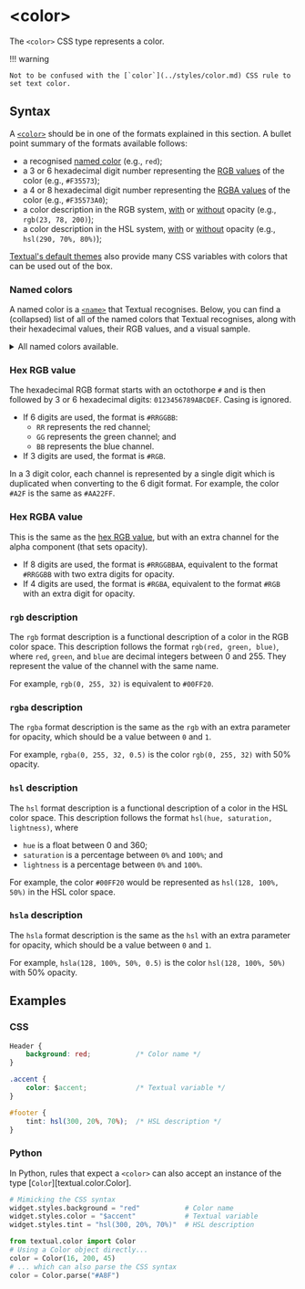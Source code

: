 # &lt;color&gt;

The `<color>` CSS type represents a color.

!!! warning

    Not to be confused with the [`color`](../styles/color.md) CSS rule to set text color.

## Syntax

A [`<color>`](./color.md) should be in one of the formats explained in this section.
A bullet point summary of the formats available follows:

 - a recognised [named color](#named-colors) (e.g., `red`);
 - a 3 or 6 hexadecimal digit number representing the [RGB values](#hex-rgb-value) of the color (e.g., `#F35573`);
 - a 4 or 8 hexadecimal digit number representing the [RGBA values](#hex-rgba-value) of the color (e.g., `#F35573A0`);
 - a color description in the RGB system, [with](#rgba-description) or [without](#rgb-description) opacity (e.g., `rgb(23, 78, 200)`);
 - a color description in the HSL system, [with](#hsla-description) or [without](#hsl-description) opacity (e.g., `hsl(290, 70%, 80%)`);

[Textual's default themes](../guide/design.md#theme-reference) also provide many CSS variables with colors that can be used out of the box.

### Named colors

A named color is a [`<name>`](./name.md) that Textual recognises.
Below, you can find a (collapsed) list of all of the named colors that Textual recognises, along with their hexadecimal values, their RGB values, and a visual sample.

<details>
<summary>All named colors available.</summary>

```{.rich columns="80" title="colors"}
from textual._color_constants import COLOR_NAME_TO_RGB
from textual.color import Color
from rich.table import Table
from rich.text import Text
table = Table("Name", "hex", "RGB", "Color", expand=True, highlight=True)

for name, triplet in sorted(COLOR_NAME_TO_RGB.items()):
    if len(triplet) != 3:
        continue
    color = Color(*triplet)
    r, g, b = triplet
    table.add_row(
        f'"{name}"',
        Text(f"{color.hex}", "bold green"),
        f"rgb({r}, {g}, {b})",
        Text("                    ", style=f"on rgb({r},{g},{b})")
    )
output = table
```

</details>

### Hex RGB value

The hexadecimal RGB format starts with an octothorpe `#` and is then followed by 3 or 6 hexadecimal digits: `0123456789ABCDEF`.
Casing is ignored.

 - If 6 digits are used, the format is `#RRGGBB`:
   - `RR` represents the red channel;
   - `GG` represents the green channel; and
   - `BB` represents the blue channel.
 - If 3 digits are used, the format is `#RGB`.

In a 3 digit color, each channel is represented by a single digit which is duplicated when converting to the 6 digit format.
For example, the color `#A2F` is the same as `#AA22FF`.

### Hex RGBA value

This is the same as the [hex RGB value](#hex-rgb-value), but with an extra channel for the alpha component (that sets opacity).

 - If 8 digits are used, the format is `#RRGGBBAA`, equivalent to the format `#RRGGBB` with two extra digits for opacity.
 - If 4 digits are used, the format is `#RGBA`, equivalent to the format `#RGB` with an extra digit for opacity.

### `rgb` description

The `rgb` format description is a functional description of a color in the RGB color space.
This description follows the format `rgb(red, green, blue)`, where `red`, `green`, and `blue` are decimal integers between 0 and 255.
They represent the value of the channel with the same name.

For example, `rgb(0, 255, 32)` is equivalent to `#00FF20`.

### `rgba` description

The `rgba` format description is the same as the `rgb` with an extra parameter for opacity, which should be a value between `0` and `1`.

For example, `rgba(0, 255, 32, 0.5)` is the color `rgb(0, 255, 32)` with 50% opacity.

### `hsl` description

The `hsl` format description is a functional description of a color in the HSL color space.
This description follows the format `hsl(hue, saturation, lightness)`, where

 - `hue` is a float between 0 and 360;
 - `saturation` is a percentage between `0%` and `100%`; and
 - `lightness` is a percentage between `0%` and `100%`.

For example, the color `#00FF20` would be represented as `hsl(128, 100%, 50%)` in the HSL color space.

### `hsla` description

The `hsla` format description is the same as the `hsl` with an extra parameter for opacity, which should be a value between `0` and `1`.

For example, `hsla(128, 100%, 50%, 0.5)` is the color `hsl(128, 100%, 50%)` with 50% opacity.

## Examples

### CSS

```css
Header {
    background: red;           /* Color name */
}

.accent {
    color: $accent;            /* Textual variable */
}

#footer {
    tint: hsl(300, 20%, 70%);  /* HSL description */
}
```

### Python

In Python, rules that expect a `<color>` can also accept an instance of the type [`Color`][textual.color.Color].

```py
# Mimicking the CSS syntax
widget.styles.background = "red"           # Color name
widget.styles.color = "$accent"            # Textual variable
widget.styles.tint = "hsl(300, 20%, 70%)"  # HSL description

from textual.color import Color
# Using a Color object directly...
color = Color(16, 200, 45)
# ... which can also parse the CSS syntax
color = Color.parse("#A8F")
```
